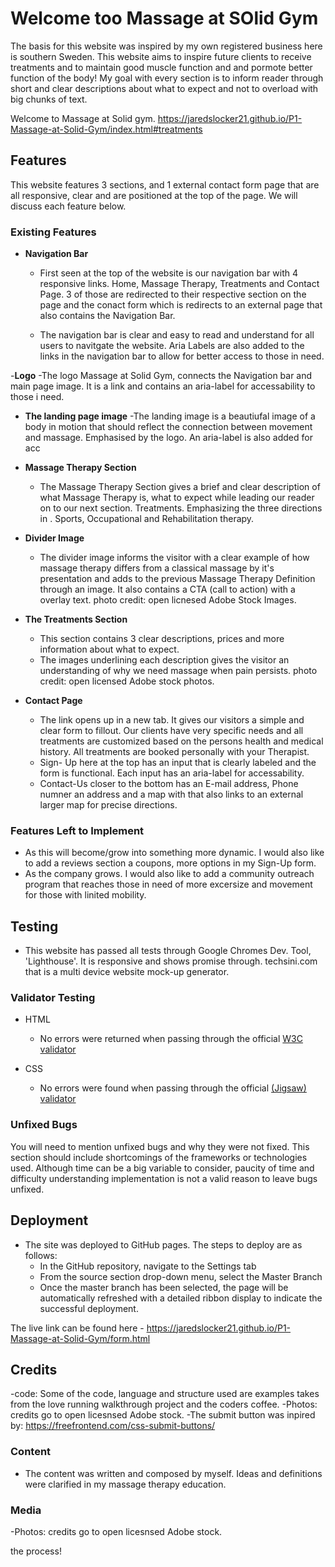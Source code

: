 # Welcome too Massage at SOlid Gym

The basis for this website was inspired by my own registered business here is southern Sweden. This website aims to inspire future clients to receive treatments and to maintain good muscle function and 
and pormote better function of the body! My goal with every section is to inform reader through short and clear descriptions about what to expect and not to overload with big chunks of text.




Welcome to Massage at Solid gym. https://jaredslocker21.github.io/P1-Massage-at-Solid-Gym/index.html#treatments

## Features 
This website features 3 sections, and 1 external contact form page that are all responsive, clear and are positioned at the top of the page. We will discuss each feature below.


### Existing Features

- __Navigation Bar__

  - First seen at the top of the website is our navigation bar with 4 responsive links. Home, Massage Therapy, Treatments and Contact Page. 3 of those are redirected to their respective section on the page and the conact form which is redirects to an external page
  that also contains the Navigation Bar.
  
  - The navigation bar is clear and easy to read and understand for all users to navitgate the website. Aria Labels are also added to the links in the navigation bar to allow for better access to those in need.
  
-__Logo__
  -The logo Massage at Solid Gym, connects the Navigation bar and main page image. It is a link and contains an aria-label for accessability to those i need.  

- __The landing page image__
  -The landing image is a beautiufal image of a body in motion that should reflect the connection between movement and massage. Emphasised by the logo. An aria-label is also added for acc
 

- __Massage Therapy Section__
   - The Massage Therapy Section gives a brief and clear description of what Massage Therapy is,  what to expect while leading our reader on to our next section. Treatments.
   Emphasizing the three directions in . Sports, Occupational and Rehabilitation therapy.
   
   
   
- __Divider Image__

  - The divider image informs the visitor with a clear example of how massage therapy differs from a classical massage by it's presentation and adds to the previous Massage Therapy Definition through 
  an image. It also contains a CTA  (call to action) with a overlay text. photo credit: open licnesed Adobe Stock Images.

- __The Treatments Section__ 

   - This section contains 3 clear descriptions, prices and more information about what to expect. 
   - The images underlining each description gives the visitor an understanding of why we need massage when pain persists. 
   photo credit: open licensed Adobe stock photos.


- __Contact Page__
	
	- The link opens up in a new tab. It gives our visitors a simple and clear form to fillout.  Our clients have very specific needs and all treatments are customized based on the persons health and medical history. All treatments are booked
	personally with your Therapist. 
	- Sign- Up here at the top has an input that is clearly labeled and the form is functional. Each input has an aria-label for accessability.
	- Contact-Us closer to the bottom has an E-mail address, Phone numner an address and a map with that also links to an external larger map for precise directions. 
	
### Features Left to Implement
  - As this will become/grow into something more dynamic. I would also like to add a reviews section a coupons, more options in my Sign-Up form. 
  - As the company grows. I would also like to add a community outreach program that reaches those in need of more excersize and movement for those with linited mobility.
  
## Testing 

  - This website has passed all tests through Google Chromes Dev. Tool, 'Lighthouse'. It is responsive and shows promise through.
  techsini.com that is a multi device website mock-up generator.

### Validator Testing 

- HTML
  - No errors were returned when passing through the official [W3C validator](https://validator.w3.org/nu/?doc=https%3A%2F%2Fcode-institute-org.github.io%2Flove-running-2.0%2Findex.html)

- CSS
  - No errors were found when passing through the official [(Jigsaw) validator](https://jigsaw.w3.org/css-validator/validator?uri=https%3A%2F%2Fvalidator.w3.org%2Fnu%2F%3Fdoc%3Dhttps%253A%252F%252Fcode-institute-org.github.io%252Flove-running-2.0%252Findex.html&profile=css3svg&usermedium=all&warning=1&vextwarning=&lang=en#css)

### Unfixed Bugs

You will need to mention unfixed bugs and why they were not fixed. This section should include shortcomings of the frameworks or technologies used. Although time can be a big variable to consider, paucity of time and difficulty understanding implementation is not a valid reason to leave bugs unfixed. 

## Deployment

- The site was deployed to GitHub pages. The steps to deploy are as follows: 
  - In the GitHub repository, navigate to the Settings tab 
  - From the source section drop-down menu, select the Master Branch
  - Once the master branch has been selected, the page will be automatically refreshed with a detailed ribbon display to indicate the successful deployment. 

The live link can be found here - https://jaredslocker21.github.io/P1-Massage-at-Solid-Gym/form.html

## Credits 

-code: Some of the code, language and structure used are examples takes from the love running walkthrough project and the coders coffee.
-Photos: credits go to open licesnsed Adobe stock. 
-The submit button was inpired by:   https://freefrontend.com/css-submit-buttons/

### Content 

- The content was written and composed by myself. Ideas and definitions were clarified in my massage therapy education.

### Media

-Photos: credits go to open licesnsed Adobe stock.

the process! 